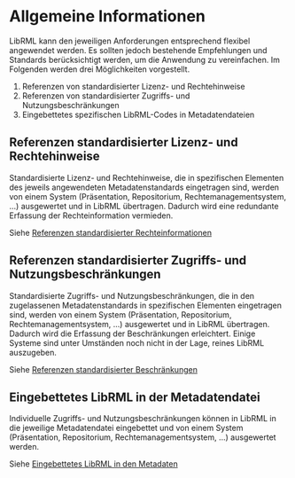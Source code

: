 # Allgemeine Informationen

LibRML kann den jeweiligen Anforderungen entsprechend flexibel angewendet werden. Es sollten jedoch bestehende Empfehlungen und Standards berücksichtigt werden, um die Anwendung zu vereinfachen. Im Folgenden werden drei Möglichkeiten vorgestellt.

1. Referenzen von standardisierter Lizenz- und Rechtehinweise
2. Referenzen von standardisierter Zugriffs- und Nutzungsbeschränkungen
3. Eingebettetes spezifischen LibRML-Codes in Metadatendateien

## Referenzen standardisierter Lizenz- und Rechtehinweise

Standardisierte Lizenz- und Rechtehinweise, die in spezifischen Elementen des jeweils angewendeten Metadatenstandards eingetragen sind, werden von einem System (Präsentation, Repositorium, Rechtemanagementsystem, ...) ausgewertet und in LibRML übertragen. Dadurch wird eine redundante Erfassung der Rechteinformation vermieden.

Siehe [Referenzen standardisierter Rechteinformationen](reference_licence)

## Referenzen standardisierter Zugriffs- und Nutzungsbeschränkungen

Standardisierte Zugriffs- und Nutzungsbeschränkungen, die in den zugelassenen Metadatenstandards in spezifischen Elementen eingetragen sind, werden von einem System (Präsentation, Repositorium, Rechtemanagementsystem, ...) ausgewertet und in LibRML übertragen. Dadurch wird die Erfassung der Beschränkungen erleichtert. Einige Systeme sind unter Umständen noch nicht in der Lage, reines LibRML auszugeben.

Siehe [Referenzen standardisierter Beschränkungen](reference_usage)

## Eingebettetes LibRML in der Metadatendatei

Individuelle Zugriffs- und Nutzungsbeschränkungen können in LibRML in die jeweilige Metadatendatei eingebettet und von einem System (Präsentation, Repositorium, Rechtemanagementsystem, ...) ausgewertet werden.

Siehe [Eingebettetes LibRML in den Metadaten](embedded)
